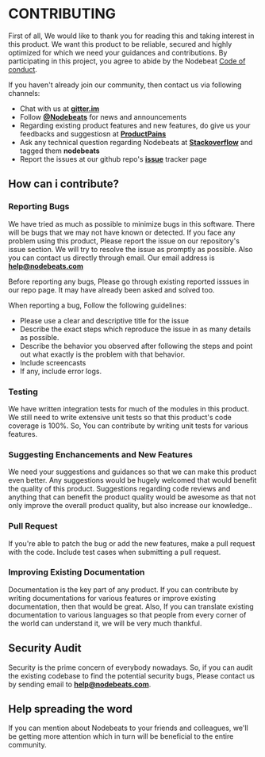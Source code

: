 # CONTRIBUTING

First of all, We would like to thank you for reading this and taking interest in this product. We want this product to be reliable, secured and highly optimized for which we need your guidances and contributions.
By participating in this project, you agree to abide by the Nodebeat  [Code of conduct](https://github.com/nodebeats/nodebeats/blob/master/code_of_conduct.md).

If you haven't already join our community, then contact us via following channels:
* Chat with us at [**gitter.im**](https://gitter.im/nodebeats/nodebeats)
* Follow  [**@Nodebeats**](https://twitter.com/nodebeats) for news and announcements
* Regarding existing product features and new features, do give us your feedbacks and suggestiosn at   [**ProductPains**](https://productpains.com/user/nodebeats)
* Ask any technical question regarding Nodebeats at [**Stackoverflow**](http://stackoverflow.com/questions/tagged/nodebeats) and tagged them **nodebeats**
* Report the issues at our github repo's [**issue**](https://github.com/nodebeats/nodebeats/issues/) tracker page


## How can i contribute?

### Reporting Bugs

 We have tried as much as possible to minimize bugs in this software. There will be bugs that we may not have known or detected. If you face any problem using this product, Please report the issue on our repository's issue section. We will try to resolve the issue as promptly as possible. Also you can contact us directly through email. Our email address is **help@nodebeats.com**

Before reporting any bugs, Please go through existing reported isssues in our repo page. It may have already been asked and solved too.

When reporting a bug, Follow the following guidelines:

*   Please  use a clear and descriptive title for the issue
*   Describe the exact steps which reproduce the issue in as many details as possible.
*   Describe the behavior you observed after following the steps and point out what exactly is the problem with that behavior.
*   Include screencasts
*   If any, include error logs.


### Testing

We have written integration tests for much of the modules in this product. We still need to write extensive unit tests so that this product's code coverage is 100%.
So, You can contribute by writing unit tests for various features.


### Suggesting Enchancements and New Features

 We need your suggestions and guidances so that we can make this product even better. Any suggestions would be hugely welcomed that would benefit the quality of this product. Suggestions regarding code reviews and anything that can benefit the product quality would be awesome as that not only improve the overall product quality, but also increase our knowledge..


### Pull Request

 If you're able to patch the bug or add the new features, make a pull request with the code. Include test cases when submitting a pull request.




### Improving Existing Documentation

 Documentation is the key part of any product. If you can contribute by writing documentations for various features or improve existing documentation, then that would be great.
Also, If you can translate existing documentation to various languages so that people from every corner of the world can understand it, we will be very much thankful.



## Security Audit
Security is the prime concern of everybody nowadays. So, if you can audit the existing codebase to find the potential security bugs, Please contact us by sending email to **help@nodebeats.com**.


## Help spreading the word

If you can mention about Nodebeats to your friends and colleagues, we'll be getting more attention which in turn will be beneficial to the entire community.